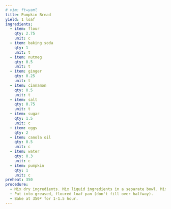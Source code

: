 ```yaml
---
# vim: ft=yaml
title: Pumpkin Bread
yield: 1 loaf
ingredients:
  - item: flour
    qty: 2.75
    unit: c
  - item: baking soda
    qty: 1
    unit: t
  - item: nutmeg
    qty: 0.5
    unit: t
  - item: ginger
    qty: 0.25
    unit: t
  - item: cinnamon
    qty: 0.5
    unit: t
  - item: salt
    qty: 0.75
    unit: t
  - item: sugar
    qty: 1.5
    unit: c
  - item: eggs
    qty: 2
  - item: canola oil
    qty: 0.5
    unit: c
  - item: water
    qty: 0.3
    unit: c
  - item: pumpkin
    qty: 1
    unit: c
preheat: 350
procedure:
  - Mix dry ingredients. Mix liquid ingredients in a separate bowl. Mix wet into dry.
  - Put into greased, floured loaf pan (don't fill over halfway).
  - Bake at 350º for 1-1.5 hour. 
---
```

